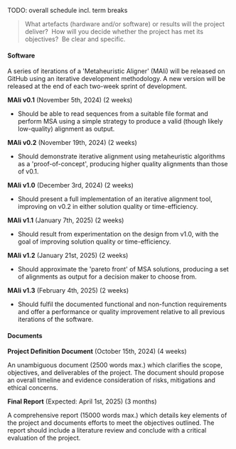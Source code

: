 
TODO: overall schedule incl. term breaks

> What artefacts (hardware and/or software) or results will the project deliver?  How will you decide whether the project has met its objectives?  Be clear and specific.

#### Software

A series of iterations of a 'Metaheuristic Aligner' (MAli) will be released on GitHub using an iterative development methodology. A new version will be released at the end of each two-week sprint of development.

**MAli v0.1** (November 5th, 2024) (2 weeks)
- Should be able to read sequences from a suitable file format and perform MSA using a simple strategy to produce a valid (though likely low-quality) alignment as output. 

**MAli v0.2** (November 19th, 2024) (2 weeks)
- Should demonstrate iterative alignment using metaheuristic algorithms as a 'proof-of-concept', producing higher quality alignments than those of v0.1.

**MAli v1.0** (December 3rd, 2024) (2 weeks)
- Should present a full implementation of an iterative alignment tool, improving on v0.2 in either solution quality or time-efficiency.

**MAli v1.1** (January 7th, 2025) (2 weeks)
- Should result from experimentation on the design from v1.0, with the goal of improving solution quality or time-efficiency.

**MAli v1.2** (January 21st, 2025) (2 weeks)
- Should approximate the 'pareto front' of MSA solutions, producing a set of alignments as output for a decision maker to choose from.

**MAli v1.3** (February 4th, 2025) (2 weeks)
- Should fulfil the documented functional and non-function requirements and offer a performance or quality improvement relative to all previous iterations of the software.

#### Documents

**Project Definition Document** (October 15th, 2024) (4 weeks)

An unambiguous document (2500 words max.) which clarifies the scope, objectives, and deliverables of the project. The document should propose an overall timeline and evidence consideration of risks, mitigations and ethical concerns.

**Final Report** (Expected: April 1st, 2025) (3 months)

A comprehensive report (15000 words max.) which details key elements of the project and documents efforts to meet the objectives outlined. The report should include a literature review and conclude with a critical evaluation of the project.

